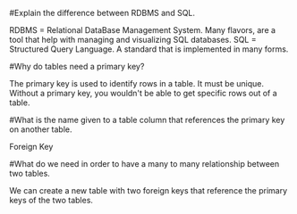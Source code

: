 #Explain the difference between RDBMS and SQL.

RDBMS = Relational DataBase Management System. Many flavors, are a tool that help with managing and visualizing SQL databases.
SQL = Structured Query Language. A standard that is implemented in many forms.

#Why do tables need a primary key?

The primary key is used to identify rows in a table. It must be unique. Without a primary key, you wouldn't be able to get specific rows out of a table.

#What is the name given to a table column that references the primary key on another table.

Foreign Key

#What do we need in order to have a many to many relationship between two tables.

We can create a new table with two foreign keys that reference the primary keys of the two tables.
